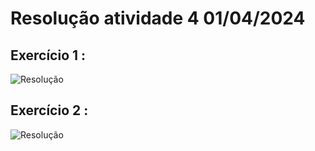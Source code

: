 # Resolução atividade 4 01/04/2024

##  Exercício 1 :

![Resolução](https://github.com/Gabriel-Aranda1406/atividade2-generation/blob/main/pngExercicios/ExercícioFila.png)

##  Exercício 2 :

![Resolução](https://github.com/Gabriel-Aranda1406/atividade2-generation/blob/main/pngExercicios/ExercícioPilha.png)

